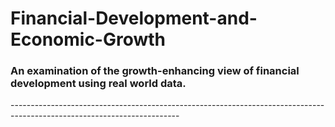 <h1 align="centre"> Financial-Development-and-Economic-Growth </h1>
<h3 align="centre"> An examination of the growth-enhancing view of financial development using real world data. </h3>
------------------------------------------------------------------------------------------------------------------------
